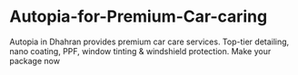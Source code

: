 # Autopia-for-Premium-Car-caring
Autopia in Dhahran provides premium car care services. Top-tier detailing, nano coating, PPF, window tinting &amp; windshield protection. Make your package now

